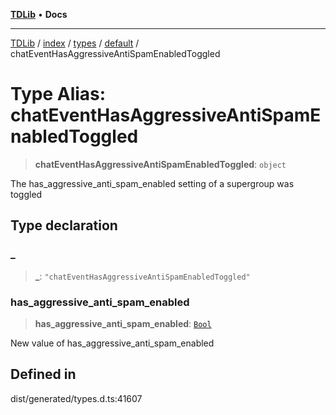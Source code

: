 [**TDLib**](../../../../../../README.md) • **Docs**

***

[TDLib](../../../../../../modules.md) / [index](../../../../../README.md) / [types](../../../README.md) / [default](../README.md) / chatEventHasAggressiveAntiSpamEnabledToggled

# Type Alias: chatEventHasAggressiveAntiSpamEnabledToggled

> **chatEventHasAggressiveAntiSpamEnabledToggled**: `object`

The has_aggressive_anti_spam_enabled setting of a supergroup was toggled

## Type declaration

### \_

> **\_**: `"chatEventHasAggressiveAntiSpamEnabledToggled"`

### has\_aggressive\_anti\_spam\_enabled

> **has\_aggressive\_anti\_spam\_enabled**: [`Bool`](Bool.md)

New value of has_aggressive_anti_spam_enabled

## Defined in

dist/generated/types.d.ts:41607
